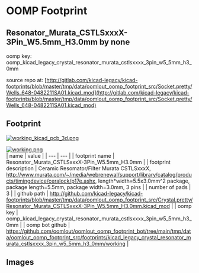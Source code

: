 # OOMP Footprint  
## Resonator_Murata_CSTLSxxxX-3Pin_W5.5mm_H3.0mm  by none  
  
oomp key: oomp_kicad_legacy_crystal_resonator_murata_cstlsxxxx_3pin_w5_5mm_h3_0mm  
  
source repo at: [http://gitlab.com/kicad-legacy/kicad-footprints/blob/master/tmp/data/oomlout_oomp_footprint_src/Socket.pretty/Wells_648-0482211SA01.kicad_mod](http://gitlab.com/kicad-legacy/kicad-footprints/blob/master/tmp/data/oomlout_oomp_footprint_src/Socket.pretty/Wells_648-0482211SA01.kicad_mod)  
## Footprint  
  
[![working_kicad_pcb_3d.png](working_kicad_pcb_3d_600.png)](working_kicad_pcb_3d.png)  
  
[![working.png](working_600.png)](working.png)  
| name | value | 
| --- | --- | 
| footprint name | Resonator_Murata_CSTLSxxxX-3Pin_W5.5mm_H3.0mm | 
| footprint description | Ceramic Resomator/Filter Murata CSTLSxxxX, http://www.murata.com/~/media/webrenewal/support/library/catalog/products/timingdevice/ceralock/p17e.ashx, length*width=5.5x3.0mm^2 package, package length=5.5mm, package width=3.0mm, 3 pins | 
| number of pads | 3 | 
| github path | http://github.com/kicad-legacy/kicad-footprints/blob/master/tmp/data/oomlout_oomp_footprint_src/Crystal.pretty/Resonator_Murata_CSTLSxxxX-3Pin_W5.5mm_H3.0mm.kicad_mod | 
| oomp key | oomp_kicad_legacy_crystal_resonator_murata_cstlsxxxx_3pin_w5_5mm_h3_0mm | 
| oomp bot github | https://github.com/oomlout/oomlout_oomp_footprint_bot/tree/main/tmp/data/oomlout_oomp_footprint_src/footprints/kicad_legacy_crystal_resonator_murata_cstlsxxxx_3pin_w5_5mm_h3_0mm/working | 
## Images  
